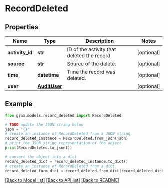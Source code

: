 # RecordDeleted


## Properties

Name | Type | Description | Notes
------------ | ------------- | ------------- | -------------
**activity_id** | **str** | ID of the activity that deleted the record. | [optional] 
**source** | **str** | Source of the delete. | [optional] 
**time** | **datetime** | Time the record was deleted. | [optional] 
**user** | [**AuditUser**](AuditUser.md) |  | [optional] 

## Example

```python
from grax.models.record_deleted import RecordDeleted

# TODO update the JSON string below
json = "{}"
# create an instance of RecordDeleted from a JSON string
record_deleted_instance = RecordDeleted.from_json(json)
# print the JSON string representation of the object
print(RecordDeleted.to_json())

# convert the object into a dict
record_deleted_dict = record_deleted_instance.to_dict()
# create an instance of RecordDeleted from a dict
record_deleted_form_dict = record_deleted.from_dict(record_deleted_dict)
```
[[Back to Model list]](../README.md#documentation-for-models) [[Back to API list]](../README.md#documentation-for-api-endpoints) [[Back to README]](../README.md)


